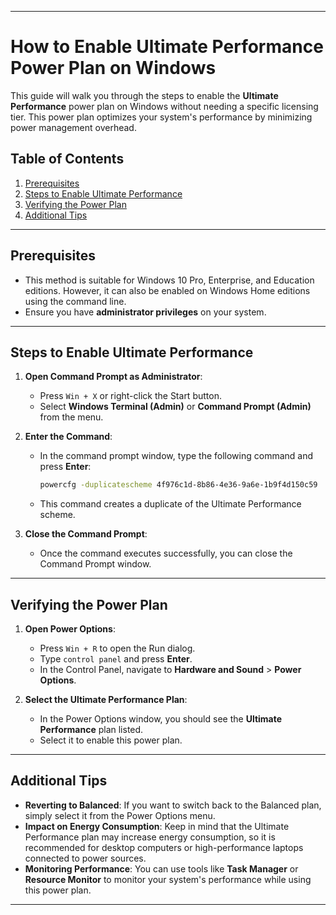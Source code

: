 
---

# How to Enable Ultimate Performance Power Plan on Windows

This guide will walk you through the steps to enable the **Ultimate Performance** power plan on Windows without needing a specific licensing tier. This power plan optimizes your system's performance by minimizing power management overhead.

## Table of Contents
1. [Prerequisites](#prerequisites)
2. [Steps to Enable Ultimate Performance](#steps-to-enable-ultimate-performance)
3. [Verifying the Power Plan](#verifying-the-power-plan)
4. [Additional Tips](#additional-tips)

---

## Prerequisites

- This method is suitable for Windows 10 Pro, Enterprise, and Education editions. However, it can also be enabled on Windows Home editions using the command line.
- Ensure you have **administrator privileges** on your system.

---

## Steps to Enable Ultimate Performance

1. **Open Command Prompt as Administrator**:
   - Press `Win + X` or right-click the Start button.
   - Select **Windows Terminal (Admin)** or **Command Prompt (Admin)** from the menu.

2. **Enter the Command**:
   - In the command prompt window, type the following command and press **Enter**:

     ```bash
     powercfg -duplicatescheme 4f976c1d-8b86-4e36-9a6e-1b9f4d150c59
     ```

   - This command creates a duplicate of the Ultimate Performance scheme.

3. **Close the Command Prompt**:
   - Once the command executes successfully, you can close the Command Prompt window.

---

## Verifying the Power Plan

1. **Open Power Options**:
   - Press `Win + R` to open the Run dialog.
   - Type `control panel` and press **Enter**.
   - In the Control Panel, navigate to **Hardware and Sound** > **Power Options**.

2. **Select the Ultimate Performance Plan**:
   - In the Power Options window, you should see the **Ultimate Performance** plan listed.
   - Select it to enable this power plan.

---

## Additional Tips

- **Reverting to Balanced**: If you want to switch back to the Balanced plan, simply select it from the Power Options menu.
- **Impact on Energy Consumption**: Keep in mind that the Ultimate Performance plan may increase energy consumption, so it is recommended for desktop computers or high-performance laptops connected to power sources.
- **Monitoring Performance**: You can use tools like **Task Manager** or **Resource Monitor** to monitor your system's performance while using this power plan.

---
